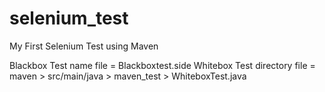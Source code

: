# selenium_test
My First Selenium Test using Maven

Blackbox Test name file = Blackboxtest.side
Whitebox Test directory file = maven > src/main/java > maven_test > WhiteboxTest.java
